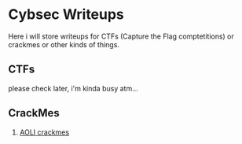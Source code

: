 # Cybsec Writeups
Here i will store writeups for CTFs (Capture the Flag comptetitions) or crackmes or other kinds of things.

## CTFs
please check later, i'm kinda busy atm...
## CrackMes
1. [AOLI crackmes](crackme/aoli/readme.md)
